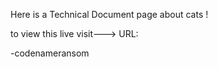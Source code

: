 Here is a Technical Document page about cats !

to view this live visit---> URL:






-codenameransom
